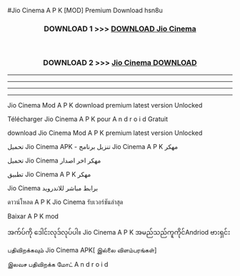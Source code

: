 #Jio Cinema  A P K [MOD] Premium Download hsn8u



<div align="center">

<h3>DOWNLOAD 1 >>> <a href="https://teeasianyam.web.app?sq=Jio Cinema ">DOWNLOAD Jio Cinema  </a></h3><br>

<h3>DOWNLOAD 2 >>> <a href="https://teeasianyam.web.app?sq=Jio Cinema  ">Jio Cinema   DOWNLOAD </a></h3>

</div>


----------------------------------------------------------

----------------------------------------------------------

----------------------------------------------------------

----------------------------------------------------------


Jio Cinema   Mod A P K download premium latest version Unlocked

Télécharger Jio Cinema   A P K pour A n d r o i d Gratuit

download Jio Cinema   Mod A P K premium latest version Unlocked

تحميل Jio Cinema   APK - تنزيل برنامج Jio Cinema   A P K مهكر

تحميل Jio Cinema   مهكر اخر اصدار

تطبيق Jio Cinema   A P K مهكر

Jio Cinema   برابط مباشر للاندرويد

ดาวน์โหลด A P K Jio Cinema   รับเวอร์ชันล่าสุด

Baixar A P K mod

အက်ပ်ကို ဒေါင်းလုဒ်လုပ်ပါ။ Jio Cinema   A P K အမည်သည်ကူကိုင်Andriod ဗားရှင်း

பதிவிறக்கவும் Jio Cinema   APK[ இல்லை விளம்பரங்கள்] 
 
இலவச பதிவிறக்க மோட் A n d r o i d



